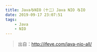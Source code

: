 ```yaml
---
title: Java与NIO（十二）Java NIO 与IO
date: 2019-09-17 23:07:51   
tags: 
    - Java 
    - NIO
---
```


> 出自：http://ifeve.com/java-nio-all/

